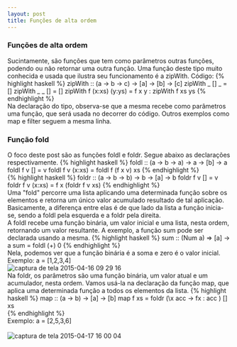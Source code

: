 ```yaml
---
layout: post
title: Funções de alta ordem
---
```


### Funções de alta ordem
Sucintamente, são funções que tem como parâmetros outras funções, podendo ou não retornar uma outra função. Uma função deste tipo muito conhecida e usada que ilustra seu funcionamento é a zipWith.
Código:
{% highlight haskell %}
zipWith :: (a -> b -> c) -> [a] -> [b] -> [c] 
zipWith _ [] _ = []
zipWith _ _ [] = [] 
zipWith f (x:xs) (y:ys) = f x y : zipWith f xs ys
{% endhighlight %}  
Na declaração do tipo, observa-se que a mesma recebe como parâmetros uma função, que será usada no decorrer do código. Outros exemplos como map e filter seguem a mesma linha.
### Função fold
O foco deste post são as funções foldl e foldr. Segue abaixo as declarações respectivamente.
{% highlight haskell %}
foldl :: (a -> b -> a) -> a -> [b] -> a 
foldl f v [] = v 
foldl f v (x:xs) = foldl f (f x v) xs 
{% endhighlight %}  
{% highlight haskell %}
foldr :: (a -> b -> b) -> b -> [a] -> b 
foldr f v [] = v 
foldr f v (x:xs) = f x (foldr f v xs)
{% endhighlight %}  
 Uma "fold" percorre uma lista aplicando uma determinada função sobre os elementos e retorna um único valor acumulado resultado de tal aplicação. Basicamente, a diferença entre elas é de que lado da lista a função inicia-se, sendo a foldl pela esquerda e a foldr pela direita.
<br>
A foldl recebe uma função binária, um valor inicial e uma lista, nesta ordem, retornando um valor resultante. A exemplo, a função sum pode ser declarada usando a mesma.
{% highlight haskell %}
sum :: (Num a) => [a] -> a 
sum = foldl (+) 0 
{% endhighlight %}  
Nela, podemos ver que a função binária é a soma e zero é o valor inicial. 
<br>
Exemplo: a = [1,2,3,4]
<br>
![captura de tela 2015-04-16 09 29 16](https://cloud.githubusercontent.com/assets/10578368/7180778/4212832e-e41b-11e4-94ea-b8316bd6994c.png)
<br>
Na foldr, os parâmetros são uma função binária, um valor atual e um acumulador, nesta ordem. Vamos usá-la na declaração da função map, que aplica uma determinada função a todos os elementos da lista.
{% highlight haskell %}
map :: (a -> b) -> [a] -> [b]
map f xs = foldr (\x acc -> fx : acc ) [] xs   
{% endhighlight %}  
Exemplo: a = [2,5,3,6]
<br><br>
![captura de tela 2015-04-17 16 00 04](https://cloud.githubusercontent.com/assets/10578368/7209035/2e77ac62-e51b-11e4-8ba4-9c398427e788.png)
 


 
 
 
 
 

